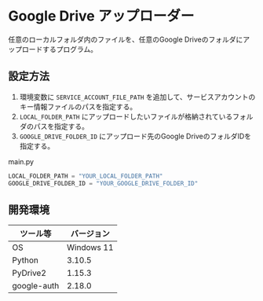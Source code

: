 # Google Drive アップローダー
任意のローカルフォルダ内のファイルを、任意のGoogle Driveのフォルダにアップロードするプログラム。

## 設定方法

1. 環境変数に `SERVICE_ACCOUNT_FILE_PATH` を追加して、サービスアカウントのキー情報ファイルのパスを指定する。
2. `LOCAL_FOLDER_PATH` にアップロードしたいファイルが格納されているフォルダのパスを指定する。
3. `GOOGLE_DRIVE_FOLDER_ID` にアップロード先のGoogle DriveのフォルダIDを指定する。

main.py
```py
LOCAL_FOLDER_PATH = "YOUR_LOCAL_FOLDER_PATH"
GOOGLE_DRIVE_FOLDER_ID = "YOUR_GOOGLE_DRIVE_FOLDER_ID"
```

## 開発環境
| ツール等    | バージョン |
| ----------- | ---------- |
| OS          | Windows 11 |
| Python      | 3.10.5     |
| PyDrive2    | 1.15.3     |
| google-auth | 2.18.0     |
